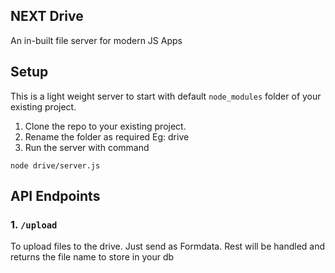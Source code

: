 ## NEXT Drive
An in-built file server for modern JS Apps


## Setup
This is a light weight server to start with default `node_modules` folder of your existing project.

1. Clone the repo to your existing project.
2. Rename the folder as required Eg: drive
3. Run the server with command 
```
node drive/server.js
```

## API Endpoints

### 1. `/upload`
To upload files to the drive.
Just send as Formdata. Rest will be handled and returns the file name to store in your db


